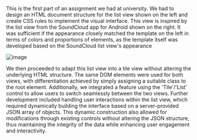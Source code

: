 This is the first part of an assignment we had at university.
We had to design an HTML document structure for the list view shown on the left and create CSS rules to implement the visual interface. This view is inspired by the list view from the SoundCloud app for Android shown on the right. It was sufficient if the appearance closely matched the template on the left in terms of colors and proportions of elements, as the template itself was developed based on the SoundCloud list view's appearance

![image](https://github.com/sophie4075/mobile-web-app/assets/114300675/0028d67b-19ef-414d-9876-85a272e2159c)

We then proceeded to adapt this list view into a tile view without altering the underlying HTML structure. The same DOM elements were used for both views, with differentiation achieved by simply assigning a suitable class to the root element. Additionally, we integrated a feature using the 'Tile'/'List' control to allow users to switch seamlessly between the two views. Further development included handling user interactions within the list view, which required dynamically building the interface based on a server-provided JSON array of objects. This dynamic construction also allowed for modifications through existing controls without altering the JSON structure, thus maintaining the integrity of the data while enhancing user engagement and interactivity.

